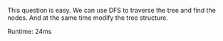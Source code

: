 This question is easy. We can use DFS to traverse the tree and find the nodes. And at the same time modify the tree structure.

Runtime: 24ms
